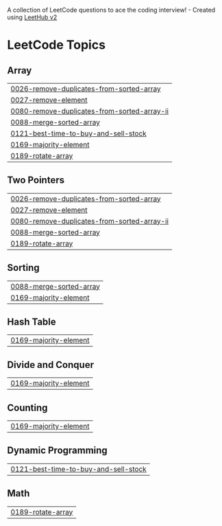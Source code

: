 A collection of LeetCode questions to ace the coding interview! - Created using [LeetHub v2](https://github.com/arunbhardwaj/LeetHub-2.0)
<!---LeetCode Topics Start-->
# LeetCode Topics
## Array
|  |
| ------- |
| [0026-remove-duplicates-from-sorted-array](https://github.com/InsightfulByte/leetcode/tree/master/0026-remove-duplicates-from-sorted-array) |
| [0027-remove-element](https://github.com/InsightfulByte/leetcode/tree/master/0027-remove-element) |
| [0080-remove-duplicates-from-sorted-array-ii](https://github.com/InsightfulByte/leetcode/tree/master/0080-remove-duplicates-from-sorted-array-ii) |
| [0088-merge-sorted-array](https://github.com/InsightfulByte/leetcode/tree/master/0088-merge-sorted-array) |
| [0121-best-time-to-buy-and-sell-stock](https://github.com/InsightfulByte/leetcode/tree/master/0121-best-time-to-buy-and-sell-stock) |
| [0169-majority-element](https://github.com/InsightfulByte/leetcode/tree/master/0169-majority-element) |
| [0189-rotate-array](https://github.com/InsightfulByte/leetcode/tree/master/0189-rotate-array) |
## Two Pointers
|  |
| ------- |
| [0026-remove-duplicates-from-sorted-array](https://github.com/InsightfulByte/leetcode/tree/master/0026-remove-duplicates-from-sorted-array) |
| [0027-remove-element](https://github.com/InsightfulByte/leetcode/tree/master/0027-remove-element) |
| [0080-remove-duplicates-from-sorted-array-ii](https://github.com/InsightfulByte/leetcode/tree/master/0080-remove-duplicates-from-sorted-array-ii) |
| [0088-merge-sorted-array](https://github.com/InsightfulByte/leetcode/tree/master/0088-merge-sorted-array) |
| [0189-rotate-array](https://github.com/InsightfulByte/leetcode/tree/master/0189-rotate-array) |
## Sorting
|  |
| ------- |
| [0088-merge-sorted-array](https://github.com/InsightfulByte/leetcode/tree/master/0088-merge-sorted-array) |
| [0169-majority-element](https://github.com/InsightfulByte/leetcode/tree/master/0169-majority-element) |
## Hash Table
|  |
| ------- |
| [0169-majority-element](https://github.com/InsightfulByte/leetcode/tree/master/0169-majority-element) |
## Divide and Conquer
|  |
| ------- |
| [0169-majority-element](https://github.com/InsightfulByte/leetcode/tree/master/0169-majority-element) |
## Counting
|  |
| ------- |
| [0169-majority-element](https://github.com/InsightfulByte/leetcode/tree/master/0169-majority-element) |
## Dynamic Programming
|  |
| ------- |
| [0121-best-time-to-buy-and-sell-stock](https://github.com/InsightfulByte/leetcode/tree/master/0121-best-time-to-buy-and-sell-stock) |
## Math
|  |
| ------- |
| [0189-rotate-array](https://github.com/InsightfulByte/leetcode/tree/master/0189-rotate-array) |
<!---LeetCode Topics End-->